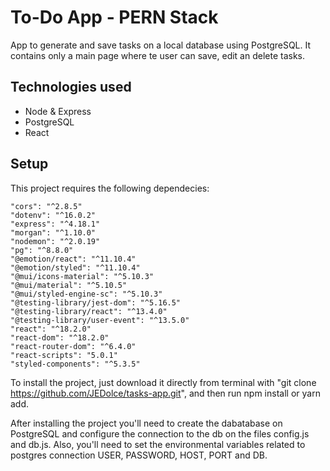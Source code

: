 # To-Do App - PERN Stack 

App to generate and save tasks on a local database using PostgreSQL. It contains only a main page where te user can save, edit an delete tasks. 

## Technologies used

- Node & Express
- PostgreSQL
- React

## Setup

This project requires the following dependecies:

    "cors": "^2.8.5"
    "dotenv": "^16.0.2"
    "express": "^4.18.1"
    "morgan": "^1.10.0"
    "nodemon": "^2.0.19"
    "pg": "^8.8.0"
    "@emotion/react": "^11.10.4"
    "@emotion/styled": "^11.10.4"
    "@mui/icons-material": "^5.10.3"
    "@mui/material": "^5.10.5"
    "@mui/styled-engine-sc": "^5.10.3"
    "@testing-library/jest-dom": "^5.16.5"
    "@testing-library/react": "^13.4.0"
    "@testing-library/user-event": "^13.5.0"
    "react": "^18.2.0"
    "react-dom": "^18.2.0"
    "react-router-dom": "^6.4.0"
    "react-scripts": "5.0.1"
    "styled-components": "^5.3.5"


To install the project, just download it directly from terminal with "git clone https://github.com/JEDolce/tasks-app.git", and then run npm install or yarn add.

After installing the project you'll need to create the dabatabase on PostgreSQL and configure the connection to the db on the files config.js and db.js. Also, you'll need to set the environmental variables related to postgres connection USER, PASSWORD, HOST, PORT and DB.  
